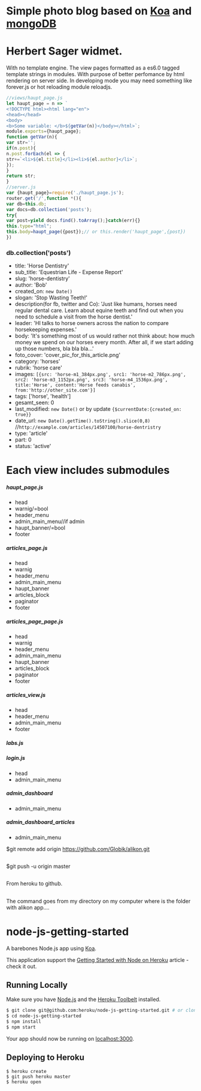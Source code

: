 # Simple photo blog based on [Koa](http://koajs.com/) and [mongoDB](https://www.mongodb.org)
# Herbert Sager widmet.

With no template engine. The view pages formatted as a es6.0 tagged template strings in modules.
With purpose of better perfomance by html rendering on server side. In developing mode you may need something
like forever.js or hot reloading module reloadjs.

```javascript
//views/haupt_page.js
let haupt_page = n => `
<!DOCTYPE html><html lang="en">
<head></head>
<body>
<b>Some variable: </b>${getVar(n)}</body></html>`;
module.exports={haupt_page};
function getVar(n){
var str='';
if(n.post){
n.post.forEach(el => {
str+=`<li>${el.title}</li><li>${el.author}</li>`;
});
}
return str;
}
//server.js
var {haupt_page}=require('./haupt_page.js');
router.get('/',function *(){
var db=this.db;
var docs=db.collection('posts');
try{
var post=yield docs.find().toArray();}catch(err){}
this.type="html";
this.body=haupt_page({post});// or this.render('haupt_page',{post})
})
```

### db.collection('posts')

* title:         'Horse Dentistry'
* sub_title:     'Equestrian Life - Expense Report'
* slug:          'horse-dentistry'
* author:        'Bob'
* created_on:     `new Date()`
* slogan:        'Stop Wasting Teeth!'
* description(for fb, twitter and Co):   'Just like humans, horses need regular dental care. Learn about
                                          equine teeth and find out when you need to schedule a visit 
										  from the horse dentist.'
* leader:        'HI talks to horse owners across the nation to compare horsekeeping expenses.'
* body:          'It\'s something most of us would rather not think about: how much money we spend on
                  our horses every month. After all, if we start adding up those numbers, bla bla bla...'
* foto_cover:    'cover_pic_for_this_article.png'
* category:      'horses'
* rubrik:        'horse care'
* images:        `[{src: 'horse-m1_384px.png', src1: 'horse-m2_786px.png', src2: 'horse-m3_1152px.png',
                    src3: 'horse-m4_1536px.png', title:'Horse', content:'Horse feeds canabis',
					from:'http://other_site.com'}]`
* tags:          ['horse', 'health'\]
* gesamt_seen:   0
* last_modified: `new Date()` or by update `{$currentDate:{created_on: true}}`
* date_url:      `new Date().getTime().toString().slice(0,8)` 
//`http://example.com/articles/14507100/horse-dentristry`
* type:          'article'
* part:          0
* status:        'active'

# Each view includes submodules

##### haupt_page.js

* head
* warnig/=bool
* header_menu
* admin_main_menu//if admin
* haupt_banner/=bool
* footer

##### articles_page.js

* head
* warnig
* header_menu
* admin_main_menu
* haupt_banner
* articles_block
* paginator
* footer

##### articles_page_page.js

* head
* warnig
* header_menu
* admin_main_menu
* haupt_banner
* articles_block
* paginator
* footer

##### articles_view.js

* head
* header_menu
* admin_main_menu
* footer

##### labs.js

##### login.js

* head
* admin_main_menu

##### admin_dashboard
* admin_main_menu

##### admin_dashboard_articles

* admin_main_menu

$git remote add origin https://github.com/Globik/alikon.git
##
$git push -u origin master
##
From heroku to github.
##
The command goes from my directory on my computer where is the folder with alikon app....

# node-js-getting-started

A barebones Node.js app using [Koa](http://koajs.com/).

This application support the [Getting Started with Node on Heroku](https://devcenter.heroku.com/articles/getting-started-with-nodejs) article - check it out.

## Running Locally

Make sure you have [Node.js](http://nodejs.org/) and the [Heroku Toolbelt](https://toolbelt.heroku.com/) installed.

```sh
$ git clone git@github.com:heroku/node-js-getting-started.git # or clone your own fork
$ cd node-js-getting-started
$ npm install
$ npm start
```

Your app should now be running on [localhost:3000](http://127.0.0.1:3000/).

## Deploying to Heroku

```
$ heroku create
$ git push heroku master
$ heroku open
```



































